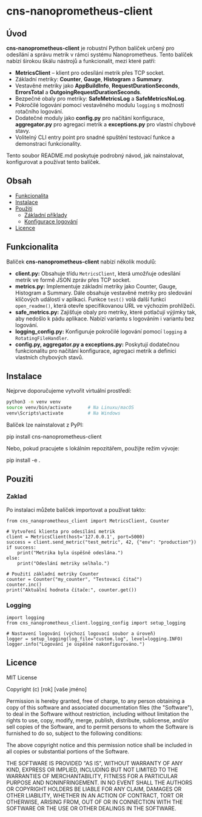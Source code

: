 # cns-nanoprometheus-client

## Úvod

**cns-nanoprometheus-client** je robustní Python balíček určený pro odesílání a správu metrik v rámci systému Nanoprometheus. Tento balíček nabízí širokou škálu nástrojů a funkcionalit, mezi které patří:

- **MetricsClient** – klient pro odesílání metrik přes TCP socket.
- Základní metriky: **Counter**, **Gauge**, **Histogram** a **Summary**.
- Vestavěné metriky jako **AppBuildInfo**, **RequestDurationSeconds**, **ErrorsTotal** a **OutgoingRequestDurationSeconds**.
- Bezpečné obaly pro metriky: **SafeMetricsLog** a **SafeMetricsNoLog**.
- Pokročilé logování pomocí vestavěného modulu `logging` s možností rotačního logování.
- Dodatečné moduly jako **config.py** pro načítání konfigurace, **aggregator.py** pro agregaci metrik a **exceptions.py** pro vlastní chybové stavy.
- Volitelný CLI entry point pro snadné spuštění testovací funkce a demonstraci funkcionality.

Tento soubor README.md poskytuje podrobný návod, jak nainstalovat, konfigurovat a používat tento balíček.

## Obsah

- [Funkcionalita](#funkcionalita)
- [Instalace](#instalace)
- [Použití](#použití)
  - [Základní příklady](#zaklad)
  - [Konfigurace logování](#logging)
- [Licence](#licence)
## Funkcionalita

Balíček **cns-nanoprometheus-client** nabízí několik modulů:

- **client.py:** Obsahuje třídu `MetricsClient`, která umožňuje odesílání metrik ve formě JSON zpráv přes TCP socket.
- **metrics.py:** Implementuje základní metriky jako Counter, Gauge, Histogram a Summary. Dále obsahuje vestavěné metriky pro sledování klíčových událostí v aplikaci. Funkce `test()` volá další funkci `open_readme()`, která otevře specifikovanou URL ve výchozím prohlížeči.
- **safe_metrics.py:** Zajišťuje obaly pro metriky, které potlačují výjimky tak, aby nedošlo k pádu aplikace. Nabízí variantu s logováním i variantu bez logování.
- **logging_config.py:** Konfiguruje pokročilé logování pomocí `logging` a `RotatingFileHandler`.
- **config.py, aggregator.py a exceptions.py:** Poskytují dodatečnou funkcionalitu pro načítání konfigurace, agregaci metrik a definici vlastních chybových stavů.

## Instalace

Nejprve doporučujeme vytvořit virtuální prostředí:

```bash
python3 -m venv venv
source venv/bin/activate      # Na Linuxu/macOS
venv\Scripts\activate         # Na Windows
```

Balíček lze nainstalovat z PyPI:

pip install cns-nanoprometheus-client

Nebo, pokud pracujete s lokálním repozitářem, použijte režim vývoje:

pip install -e .


## Pouziti
### Zaklad
Po instalaci můžete balíček importovat a používat takto:
```
from cns_nanoprometheus_client import MetricsClient, Counter

# Vytvoření klienta pro odesílání metrik
client = MetricsClient(host='127.0.0.1', port=5000)
success = client.send_metric("test_metric", 42, {"env": "production"})
if success:
    print("Metrika byla úspěšně odeslána.")
else:
    print("Odeslání metriky selhalo.")

# Použití základní metriky Counter
counter = Counter("my_counter", "Testovací čítač")
counter.inc()
print("Aktuální hodnota čítače:", counter.get())
```

### Logging
```
import logging
from cns_nanoprometheus_client.logging_config import setup_logging

# Nastavení logování (výchozí logovací soubor a úroveň)
logger = setup_logging(log_file="custom.log", level=logging.INFO)
logger.info("Logování je úspěšně nakonfigurováno.")
```
## Licence

MIT License

Copyright (c) [rok] [vaše jméno]

Permission is hereby granted, free of charge, to any person obtaining a copy
of this software and associated documentation files (the "Software"), to deal
in the Software without restriction, including without limitation the rights
to use, copy, modify, merge, publish, distribute, sublicense, and/or sell
copies of the Software, and to permit persons to whom the Software is
furnished to do so, subject to the following conditions:

The above copyright notice and this permission notice shall be included in
all copies or substantial portions of the Software.

THE SOFTWARE IS PROVIDED "AS IS", WITHOUT WARRANTY OF ANY KIND, EXPRESS OR
IMPLIED, INCLUDING BUT NOT LIMITED TO THE WARRANTIES OF MERCHANTABILITY,
FITNESS FOR A PARTICULAR PURPOSE AND NONINFRINGEMENT. IN NO EVENT SHALL THE
AUTHORS OR COPYRIGHT HOLDERS BE LIABLE FOR ANY CLAIM, DAMAGES OR OTHER
LIABILITY, WHETHER IN AN ACTION OF CONTRACT, TORT OR OTHERWISE, ARISING FROM,
OUT OF OR IN CONNECTION WITH THE SOFTWARE OR THE USE OR OTHER DEALINGS IN
THE SOFTWARE.

